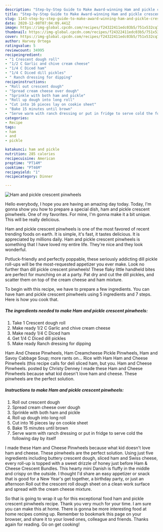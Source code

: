 ```yaml
---
description: "Step-by-Step Guide to Make Award-winning Ham and pickle crescent pinwheels"
title: "Step-by-Step Guide to Make Award-winning Ham and pickle crescent pinwheels"
slug: 1143-step-by-step-guide-to-make-award-winning-ham-and-pickle-crescent-pinwheels
date: 2020-12-08T07:04:09.441Z
image: https://img-global.cpcdn.com/recipes/f24322411edc03b5/751x532cq70/ham-and-pickle-crescent-pinwheels-recipe-main-photo.jpg
thumbnail: https://img-global.cpcdn.com/recipes/f24322411edc03b5/751x532cq70/ham-and-pickle-crescent-pinwheels-recipe-main-photo.jpg
cover: https://img-global.cpcdn.com/recipes/f24322411edc03b5/751x532cq70/ham-and-pickle-crescent-pinwheels-recipe-main-photo.jpg
author: Harvey Ortega
ratingvalue: 5
reviewcount: 34995
recipeingredient:
- "1 Crescent dough roll"
- "1/2 C Garlic and chive cream cheese"
- "1/4 C Diced ham"
- "1/4 C Diced dill pickles"
- " Ranch dressing for dipping"
recipeinstructions:
- "Roll out crescent dough"
- "Spread cream cheese over dough"
- "Sprinkle with both ham and pickle"
- "Roll up dough into long roll"
- "Cut into 16 pieces lay on cookie sheet"
- "Bake 15 minutes until brown"
- "Serve warm with ranch dressing or put in fridge to serve cold the following day by itself"
categories:
- Recipe
tags:
- ham
- and
- pickle

katakunci: ham and pickle 
nutrition: 285 calories
recipecuisine: American
preptime: "PT14M"
cooktime: "PT46M"
recipeyield: "1"
recipecategory: Dinner

---
```



![Ham and pickle crescent pinwheels](https://img-global.cpcdn.com/recipes/f24322411edc03b5/751x532cq70/ham-and-pickle-crescent-pinwheels-recipe-main-photo.jpg)

Hello everybody, I hope you are having an amazing day today. Today, I'm gonna show you how to prepare a special dish, ham and pickle crescent pinwheels. One of my favorites. For mine, I'm gonna make it a bit unique. This will be really delicious.

Ham and pickle crescent pinwheels is one of the most favored of recent trending foods on earth. It is simple, it's fast, it tastes delicious. It is appreciated by millions daily. Ham and pickle crescent pinwheels is something that I have loved my entire life. They're nice and they look wonderful.

Potluck-friendly and perfectly poppable, these seriously addicting dill pickle roll-ups will be the most-requested appetizer you ever make. Look no further than dill pickle crescent pinwheels! These flaky little handheld bites are perfect for munching on at a party. Pat dry and cut the dill pickles, and scatter them on top of the cream cheese and ham mixture.


To begin with this recipe, we have to prepare a few ingredients. You can have ham and pickle crescent pinwheels using 5 ingredients and 7 steps. Here is how you cook that.

<!--inarticleads1-->

##### The ingredients needed to make Ham and pickle crescent pinwheels:

1. Take 1 Crescent dough roll
1. Make ready 1/2 C Garlic and chive cream cheese
1. Make ready 1/4 C Diced ham
1. Get 1/4 C Diced dill pickles
1. Make ready  Ranch dressing for dipping


Ham And Cheese Pinwheels, Ham Creamcheese Pickle Pinwheels, Ham and Savoy Cabbage Soup; more rants on… Rice with Ham Ham and Cheese Pinwheels (this recipe calls for deli sliced ham, but you. Ham and Cheese Pinwheels. posted by Christy Denney I made these Ham and Cheese Pinwheels because what kid doesn&#39;t love ham and cheese. These pinwheels are the perfect solution. 

<!--inarticleads2-->

##### Instructions to make Ham and pickle crescent pinwheels:

1. Roll out crescent dough
1. Spread cream cheese over dough
1. Sprinkle with both ham and pickle
1. Roll up dough into long roll
1. Cut into 16 pieces lay on cookie sheet
1. Bake 15 minutes until brown
1. Serve warm with ranch dressing or put in fridge to serve cold the following day by itself


I made these Ham and Cheese Pinwheels because what kid doesn&#39;t love ham and cheese. These pinwheels are the perfect solution. Using just five ingredients including buttery crescent dough, sliced ham and Swiss cheese, every roll-up is topped with a sweet drizzle of honey just before Ham &amp; Cheese Crescent Bundles. This hearty mini Danish is fluffy in the middle and crispy on the outside. I thought I&#39;d share an easy appetizer or snack that is good for a New Year&#39;s get together, a birthday party, or just an afternoon Roll out the crescent roll dough sheet on a clean work surface and spread with the cream cheese mixture. 

So that is going to wrap it up for this exceptional food ham and pickle crescent pinwheels recipe. Thank you very much for your time. I am sure you can make this at home. There is gonna be more interesting food at home recipes coming up. Remember to bookmark this page on your browser, and share it to your loved ones, colleague and friends. Thanks again for reading. Go on get cooking!

